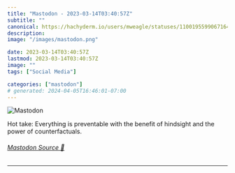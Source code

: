 ```yaml
---
title: "Mastodon - 2023-03-14T03:40:57Z"
subtitle: ""
canonical: https://hachyderm.io/users/mweagle/statuses/110019559906716461
description:
image: "/images/mastodon.png"

date: 2023-03-14T03:40:57Z
lastmod: 2023-03-14T03:40:57Z
image: ""
tags: ["Social Media"]

categories: ["mastodon"]
# generated: 2024-04-05T16:46:01-07:00
---
```

![Mastodon](/images/mastodon.png)

<p>Hot take: Everything is preventable with the benefit of hindsight and the power of counterfactuals.</p>


###### [Mastodon Source 🐘](https://hachyderm.io/@mweagle/110019559906716461)

___
